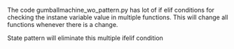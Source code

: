 The code gumballmachine_wo_pattern.py has lot of if elif conditions for checking the instane variable value in multiple functions.
This will change all functions whenever there is a change.


State pattern will eliminate this multiple ifelif condition
